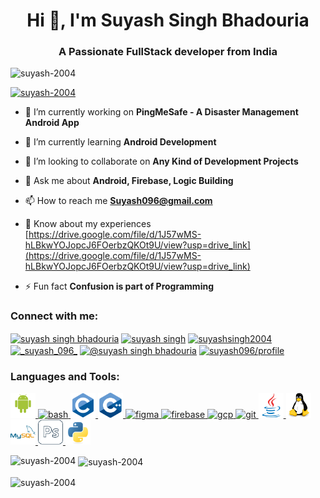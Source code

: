 <h1 align="center">Hi 👋, I'm Suyash Singh Bhadouria</h1>
<h3 align="center">A Passionate FullStack developer from India</h3>

<p align="left"> <img src="https://komarev.com/ghpvc/?username=suyash-2004&label=Profile%20views&color=0e75b6&style=flat" alt="suyash-2004" /> </p>

<p align="left"> <a href="https://github.com/ryo-ma/github-profile-trophy"><img src="https://github-profile-trophy.vercel.app/?username=suyash-2004" alt="suyash-2004" /></a> </p>

- 🔭 I’m currently working on **PingMeSafe - A Disaster Management Android App**

- 🌱 I’m currently learning **Android Development**

- 👯 I’m looking to collaborate on **Any Kind of Development Projects**

- 💬 Ask me about **Android, Firebase, Logic Building**

- 📫 How to reach me **Suyash096@gmail.com**

- 📄 Know about my experiences [https://drive.google.com/file/d/1J57wMS-hLBkwYOJopcJ6FOerbzQKOt9U/view?usp=drive_link](https://drive.google.com/file/d/1J57wMS-hLBkwYOJopcJ6FOerbzQKOt9U/view?usp=drive_link)

- ⚡ Fun fact **Confusion is part of Programming**

<h3 align="left">Connect with me:</h3>
<p align="left">
<a href="https://linkedin.com/in/suyash singh bhadouria" target="blank"><img align="center" src="https://raw.githubusercontent.com/rahuldkjain/github-profile-readme-generator/master/src/images/icons/Social/linked-in-alt.svg" alt="suyash singh bhadouria" height="30" width="40" /></a>
<a href="https://stackoverflow.com/users/suyash singh" target="blank"><img align="center" src="https://raw.githubusercontent.com/rahuldkjain/github-profile-readme-generator/master/src/images/icons/Social/stack-overflow.svg" alt="suyash singh" height="30" width="40" /></a>
<a href="https://kaggle.com/suyashsingh2004" target="blank"><img align="center" src="https://raw.githubusercontent.com/rahuldkjain/github-profile-readme-generator/master/src/images/icons/Social/kaggle.svg" alt="suyashsingh2004" height="30" width="40" /></a>
<a href="https://instagram.com/_suyash_096_" target="blank"><img align="center" src="https://raw.githubusercontent.com/rahuldkjain/github-profile-readme-generator/master/src/images/icons/Social/instagram.svg" alt="_suyash_096_" height="30" width="40" /></a>
<a href="https://www.hackerearth.com/@suyash singh bhadouria" target="blank"><img align="center" src="https://raw.githubusercontent.com/rahuldkjain/github-profile-readme-generator/master/src/images/icons/Social/hackerearth.svg" alt="@suyash singh bhadouria" height="30" width="40" /></a>
<a href="https://auth.geeksforgeeks.org/user/suyash096/profile" target="blank"><img align="center" src="https://raw.githubusercontent.com/rahuldkjain/github-profile-readme-generator/master/src/images/icons/Social/geeks-for-geeks.svg" alt="suyash096/profile" height="30" width="40" /></a>
</p>

<h3 align="left">Languages and Tools:</h3>
<p align="left"> <a href="https://developer.android.com" target="_blank" rel="noreferrer"> <img src="https://raw.githubusercontent.com/devicons/devicon/master/icons/android/android-original-wordmark.svg" alt="android" width="40" height="40"/> </a> <a href="https://www.gnu.org/software/bash/" target="_blank" rel="noreferrer"> <img src="https://www.vectorlogo.zone/logos/gnu_bash/gnu_bash-icon.svg" alt="bash" width="40" height="40"/> </a> <a href="https://www.cprogramming.com/" target="_blank" rel="noreferrer"> <img src="https://raw.githubusercontent.com/devicons/devicon/master/icons/c/c-original.svg" alt="c" width="40" height="40"/> </a> <a href="https://www.w3schools.com/cpp/" target="_blank" rel="noreferrer"> <img src="https://raw.githubusercontent.com/devicons/devicon/master/icons/cplusplus/cplusplus-original.svg" alt="cplusplus" width="40" height="40"/> </a> <a href="https://www.figma.com/" target="_blank" rel="noreferrer"> <img src="https://www.vectorlogo.zone/logos/figma/figma-icon.svg" alt="figma" width="40" height="40"/> </a> <a href="https://firebase.google.com/" target="_blank" rel="noreferrer"> <img src="https://www.vectorlogo.zone/logos/firebase/firebase-icon.svg" alt="firebase" width="40" height="40"/> </a> <a href="https://cloud.google.com" target="_blank" rel="noreferrer"> <img src="https://www.vectorlogo.zone/logos/google_cloud/google_cloud-icon.svg" alt="gcp" width="40" height="40"/> </a> <a href="https://git-scm.com/" target="_blank" rel="noreferrer"> <img src="https://www.vectorlogo.zone/logos/git-scm/git-scm-icon.svg" alt="git" width="40" height="40"/> </a> <a href="https://www.java.com" target="_blank" rel="noreferrer"> <img src="https://raw.githubusercontent.com/devicons/devicon/master/icons/java/java-original.svg" alt="java" width="40" height="40"/> </a> <a href="https://www.linux.org/" target="_blank" rel="noreferrer"> <img src="https://raw.githubusercontent.com/devicons/devicon/master/icons/linux/linux-original.svg" alt="linux" width="40" height="40"/> </a> <a href="https://www.mysql.com/" target="_blank" rel="noreferrer"> <img src="https://raw.githubusercontent.com/devicons/devicon/master/icons/mysql/mysql-original-wordmark.svg" alt="mysql" width="40" height="40"/> </a> <a href="https://www.photoshop.com/en" target="_blank" rel="noreferrer"> <img src="https://raw.githubusercontent.com/devicons/devicon/master/icons/photoshop/photoshop-line.svg" alt="photoshop" width="40" height="40"/> </a> <a href="https://www.python.org" target="_blank" rel="noreferrer"> <img src="https://raw.githubusercontent.com/devicons/devicon/master/icons/python/python-original.svg" alt="python" width="40" height="40"/> </a> </p>

<p><img align="left" src="https://github-readme-stats.vercel.app/api/top-langs?username=suyash-2004&show_icons=true&locale=en&layout=compact" alt="suyash-2004" /></p>

<p>&nbsp;<img align="center" src="https://github-readme-stats.vercel.app/api?username=suyash-2004&show_icons=true&locale=en" alt="suyash-2004" /></p>

<p><img align="center" src="https://github-readme-streak-stats.herokuapp.com/?user=suyash-2004&" alt="suyash-2004" /></p>
